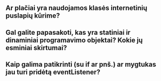 
## Ar plačiai yra naudojamos klasės internetinių puslapių kūrime?
## Gal galite papasakoti, kas yra statiniai ir dinaminiai programavimo objektai? Kokie jų esminiai skirtumai?
## Kaip galima patikrinti (su if ar pnš.) ar mygtukas jau turi pridėtą eventListener?
